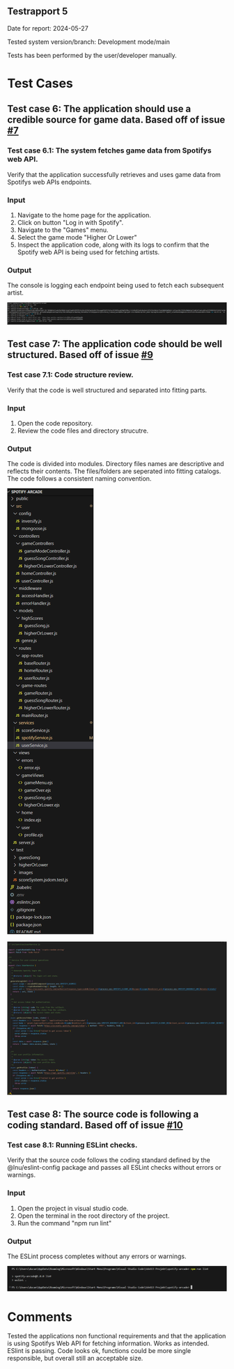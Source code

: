## **Testrapport 5**

Date for report: 2024-05-27

Tested system version/branch: Development mode/main

Tests has been performed by the user/developer manually.

# Test Cases

## Test case 6: The application should use a credible source for game data. Based off of issue [**#7**](https://gitlab.lnu.se/1dv613/student/dp222ky/projects/spotify-arcade/-/issues/7 "The application should use a credible source for game data.")

### Test case 6.1: **The system fetches game data from Spotifys web API.**

Verify that the application successfully retrieves and uses game data from Spotifys web APIs endpoints.

### Input

1. Navigate to the home page for the application.
2. Click on button "Log in with Spotify".
3. Navigate to the "Games" menu.
4. Select the game mode "Higher Or Lower"
5. Inspect the application code, along with its logs to confirm that the Spotify web API is being used for fetching artists.

### Output

The console is logging each endpoint being used to fetch each subsequent artist.

![image.png](../uploads/07e3d749fdf18abb8ed73d97e18573ac/image.png)

## Test case 7: **The application code should be well structured. Based off of issue** [#9](https://gitlab.lnu.se/1dv613/student/dp222ky/projects/spotify-arcade/-/issues/9 "The application code should be well structured")

### Test case 7.1: **Code structure review**.

Verify that the code is well structured and separated into fitting parts.

### Input

1. Open the code repository.
2. Review the code files and directory strucutre.

### Output

The code is divided into modules. Directory files names are descriptive and reflects their contents. The files/folders are seperated into fitting catalogs. The code follows a consistent naming convention.

![image.png](../uploads/e085d067a298f683388c42edf2a5a779/image.png)

![image.png](../uploads/08a2acc93ad04950129d0394bc9b9ac6/image.png)

## Test case 8: **The source code is following a coding standard. Based off of issue** [#10](https://gitlab.lnu.se/1dv613/student/dp222ky/projects/spotify-arcade/-/issues/10 "The source code is following a coding standard.")

### Test case 8.1: **Running ESLint checks.**

Verify that the source code follows the coding standard defined by the @lnu/eslint-config package and passes all ESLint checks without errors or warnings.

### Input

1. Open the project in visual studio code.
2. Open the terminal in the root directory of the project.
3. Run the command "npm run lint"

### Output

The ESLint process completes without any errors or warnings.

![image.png](../uploads/2e8f82ef2bc9e92b01e5f3941ed4ed96/image.png)

# Comments

Tested the applications non functional requirements and that the application is using Spotifys Web API for fetching information. Works as intended. ESlint is passing. Code looks ok, functions could be more single responsible, but overall still an acceptable size.